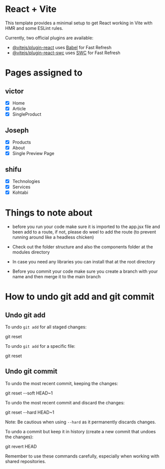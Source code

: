 # React + Vite

This template provides a minimal setup to get React working in Vite with HMR and some ESLint rules.

Currently, two official plugins are available:

- [@vitejs/plugin-react](https://github.com/vitejs/vite-plugin-react/blob/main/packages/plugin-react/README.md) uses [Babel](https://babeljs.io/) for Fast Refresh
- [@vitejs/plugin-react-swc](https://github.com/vitejs/vite-plugin-react-swc) uses [SWC](https://swc.rs/) for Fast Refresh

<!-- ////////////////////////////////   ////////////////////////////// -->

# Pages assigned to

## victor

- [x] Home
- [x] Article
- [x] SingleProduct

## Joseph

- [x] Products
- [x] About
- [x] Single Preview Page

## shifu

- [x] Technologies
- [x] Services
- [x] Kohtabi

# Things to note about

- before you run your code make sure it is imported to the app.jsx file and been add to a route, if not, please do weel to add the route (to prevent running around like a headless chicken)

- Check out the folder structure and also the components folder at the modules directory

- In case you need any libraries you can install that at the root directory

- Before you commit your code make sure you create a branch with your name and then merge it to the main branch

# How to undo git add and git commit

## Undo git add

To undo `git add` for all staged changes:

git reset

To undo `git add` for a specific file:

git reset <file>

## Undo git commit

To undo the most recent commit, keeping the changes:

git reset --soft HEAD~1

To undo the most recent commit and discard the changes:

git reset --hard HEAD~1

Note: Be cautious when using `--hard` as it permanently discards changes.

To undo a commit but keep it in history (create a new commit that undoes the changes):

git revert HEAD

Remember to use these commands carefully, especially when working with shared repositories.
